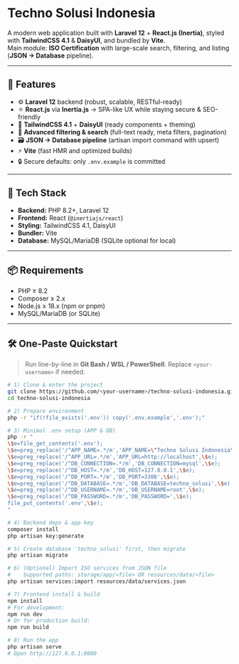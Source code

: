 # Techno Solusi Indonesia

A modern web application built with **Laravel 12** + **React.js (Inertia)**, styled with **TailwindCSS 4.1** & **DaisyUI**, and bundled by **Vite**.  
Main module: **ISO Certification** with large-scale search, filtering, and listing (**JSON → Database** pipeline).

---

## 🚀 Features
- ⚙️ **Laravel 12** backend (robust, scalable, RESTful-ready)
- ⚛️ **React.js** via **Inertia.js** → SPA-like UX while staying secure & SEO-friendly
- 🎨 **TailwindCSS 4.1** + **DaisyUI** (ready components + theming)
- 🔎 **Advanced filtering & search** (full-text ready, meta filters, pagination)
- 🗃️ **JSON → Database pipeline** (artisan import command with upsert)
- ⚡ **Vite** (fast HMR and optimized builds)
- 🔒 Secure defaults: only `.env.example` is committed

---

## 🧰 Tech Stack
- **Backend:** PHP 8.2+, Laravel 12  
- **Frontend:** React (`@inertiajs/react`)  
- **Styling:** TailwindCSS 4.1, DaisyUI  
- **Bundler:** Vite  
- **Database:** MySQL/MariaDB (SQLite optional for local)

---

## 📦 Requirements
- PHP ≥ 8.2
- Composer ≥ 2.x
- Node.js ≥ 18.x (npm or pnpm)
- MySQL/MariaDB (or SQLite)

---

## 🛠️ One-Paste Quickstart

> Run line-by-line in **Git Bash / WSL / PowerShell**. Replace `<your-username>` if needed.

```bash
# 1) Clone & enter the project
git clone https://github.com/<your-username>/techno-solusi-indonesia.git
cd techno-solusi-indonesia

# 2) Prepare environment
php -r "if(!file_exists('.env')) copy('.env.example','.env');"

# 3) Minimal .env setup (APP & DB)
php -r "
\$e=file_get_contents('.env');
\$e=preg_replace('/^APP_NAME=.*/m','APP_NAME=\"Techno Solusi Indonesia\"',\$e);
\$e=preg_replace('/^APP_URL=.*/m','APP_URL=http://localhost',\$e);
\$e=preg_replace('/^DB_CONNECTION=.*/m','DB_CONNECTION=mysql',\$e);
\$e=preg_replace('/^DB_HOST=.*/m','DB_HOST=127.0.0.1',\$e);
\$e=preg_replace('/^DB_PORT=.*/m','DB_PORT=3306',\$e);
\$e=preg_replace('/^DB_DATABASE=.*/m','DB_DATABASE=techno_solusi',\$e);
\$e=preg_replace('/^DB_USERNAME=.*/m','DB_USERNAME=root',\$e);
\$e=preg_replace('/^DB_PASSWORD=.*/m','DB_PASSWORD=',\$e);
file_put_contents('.env',\$e);
"

# 4) Backend deps & app key
composer install
php artisan key:generate

# 5) Create database 'techno_solusi' first, then migrate
php artisan migrate

# 6) (Optional) Import ISO services from JSON file
#    Supported paths: storage/app/<file> OR resources/data/<file>
php artisan services:import resources/data/services.json

# 7) Frontend install & build
npm install
# For development:
npm run dev
# Or for production build:
npm run build

# 8) Run the app
php artisan serve
# Open http://127.0.0.1:8000
